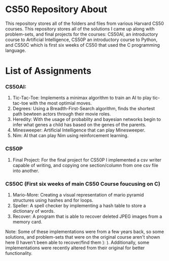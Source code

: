 # CS50 Repository About

This repository stores all of the folders and files from various Harvard CS50 courses. This repository stores all of the solutions I came up along with problem-sets, and final projects for the courses: CS50AI, an introductory course to Artificial Intelligence, CS50P an introductory course to Python, and CS50C which is first six weeks of CS50 that used the C programming language.

# List of Assignments

### CS50AI:

1. Tic-Tac-Toe: Implements a minimax algorithm to train an AI to play tic-tac-toe with the most optimial moves.
2. Degrees: Using a Breadth-First-Search algorithm, finds the shortest path bewteen actors through their movie roles.
3. Heredity: With the usage of probablity and bayesian networks begin to infer what genes a child has based on the genes of the parents.
4. Minesweeper: Artificial Intelligence that can play Minesweeper.
5. Nim: AI that can play Nim using reinforcement learning.

### CS50P

1. Final Project: For the final project for CS50P I implemented a csv writer capable of writing, and copying one section/column from one csv file into another.

### CS50C (First six weeks of main CS50 Course foucusing on C)

1. Mario-More: Creating a visual representation of mario pyramid structures using hashes and for loops.
2. Speller: A spell checker by implementing a hash table to store a dictionary of words.
3. Recover: A program that is able to recover deleted JPEG images from a memory card.

Note: Some of these implementations were from a few years back, so some solutions, and problem-sets that were on the original course aren't shown here (I haven't been able to recover/find them ): ). Additionally, some implementations were recently altered from their original for better functionality.
